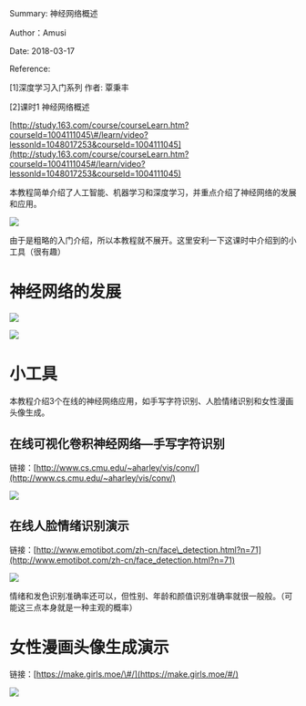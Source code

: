 Summary: 神经网络概述

Author：Amusi

Date: 2018-03-17

Reference:

\[1\]深度学习入门系列 作者: 覃秉丰

\[2\]课时1 神经网络概述

[http://study.163.com/course/courseLearn.htm?courseId=1004111045\#/learn/video?lessonId=1048017253&courseId=1004111045](http://study.163.com/course/courseLearn.htm?courseId=1004111045#/learn/video?lessonId=1048017253&courseId=1004111045)



本教程简单介绍了人工智能、机器学习和深度学习，并重点介绍了神经网络的发展和应用。

![](http://note.youdao.com/yws/res/32996/WEBRESOURCEffc18fcc3a9ed68e0b0119c04c53dd02)  


由于是粗略的入门介绍，所以本教程就不展开。这里安利一下这课时中介绍到的小工具（很有趣）



# 神经网络的发展

![](http://note.youdao.com/yws/res/32993/WEBRESOURCE7752cf187f5b205e55ae9778d38edb32)

![](http://note.youdao.com/yws/res/32986/WEBRESOURCE5f3569145380ec7125f78eab8d05c94a)  


# 小工具

本教程介绍3个在线的神经网络应用，如手写字符识别、人脸情绪识别和女性漫画头像生成。

##  在线可视化卷积神经网络—手写字符识别

链接：[http://www.cs.cmu.edu/~aharley/vis/conv/](http://www.cs.cmu.edu/~aharley/vis/conv/)

![](http://note.youdao.com/yws/res/32912/WEBRESOURCEd6b922355e8f3ce52836b7c08fd1ea48)



## 在线人脸情绪识别演示

链接：[http://www.emotibot.com/zh-cn/face\_detection.html?n=71](http://www.emotibot.com/zh-cn/face_detection.html?n=71)

![](http://note.youdao.com/yws/res/32943/WEBRESOURCEfe161df62aaf9ace36c0593deabe1eaa)

情绪和发色识别准确率还可以，但性别、年龄和颜值识别准确率就很一般般。（可能这三点本身就是一种主观的概率）



# 女性漫画头像生成演示

链接：[https://make.girls.moe/\#/](https://make.girls.moe/#/)

![](http://note.youdao.com/yws/res/32964/WEBRESOURCE82ae01e71eb0f1d3b01576914621aafb)

  


  


